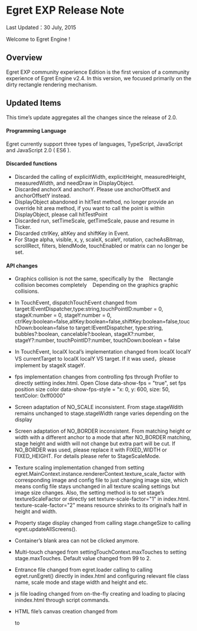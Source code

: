 Egret EXP Release Note
===============================


Last Updated：30 July, 2015


Welcome to Egret Engine !


## Overview

Egret EXP community experience Edition is the first version of a community experience of Egret Engine v2.4. In this version, we focused primarily on the dirty rectangle rendering mechanism.


## Updated Items

This time’s update aggregates all the changes since the release of 2.0.


#### Programming Language

Egret currently support three types of languages, TypeScript, JavaScript and JavaScript 2.0 ( ES6 ).



#### Discarded functions
* Discarded the calling of explicitWidth, explicitHeight, measuredHeight, measuredWidth, and needDraw in DisplayObject.
* Discarded anchorX and anchorY. Please use anchorOffsetX and anchorOffsetY instead. 
* DisplayObject abandoned in hitTest method, no longer provide an override hit area method, if you want to call the point is within DisplayObject, please call hitTestPoint
* Discarded run, setTimeScale, getTimeScale, pause and resume in Ticker.
* Discarded ctrlKey, altKey and shiftKey in Event. 
* For Stage alpha, visible, x, y, scaleX, scaleY, rotation, cacheAsBitmap, scrollRect, filters, blendMode, touchEnabled or matrix can no longer be set. 

#### API changes
* Graphics collision is not the same, specifically by the
   Rectangle collision becomes completely
   Depending on the graphics graphic collisions.

* In TouchEvent, dispatchTouchEvent changed from 
  target:IEventDispatcher,type:string,touchPointID:number = 0, stageX:number = 0, stageY:number = 0, ctrlKey:boolean=false,altKey:boolean=false,shiftKey:boolean=false,touchDown:boolean=false  to 
  target:IEventDispatcher, type:string, bubbles?:boolean, cancelable?:boolean, stageX?:number, stageY?:number, touchPointID?:number, touchDown:boolean = false

* In TouchEvent, localX local’s implementation changed from
  localX localY VS currentTarget to
  localX localY VS target. If it was used，please implement by stageX stageY.

* fps implementation changes from
  controlling fps through Profiler to
  directly setting index.html. Open Close data-show-fps = "true", set fps position size color data-show-fps-style = "x: 0, y: 600, size: 50, textColor: 0xff0000"

* Screen adaptation of NO_SCALE inconsistent. From
  stage.stageWdith remains unchanged to
  stage.stageWidth range varies depending on the display


* Screen adaptation of NO_BORDER inconsistent. From
  matching height or width with a different anchor to
  a mode that after NO_BORDER matching, stage height and width will not change but extra part will be cut. If NO_BORDER was used, please replace it with FIXED_WIDTH or FIXED_HEIGHT. For details please refer to StageScaleMode.

* Texture scaling implementation changed from
  setting egret.MainContext.instance.rendererContext.texture_scale_factor with corresponding image and config file to
  just changing image size, which means config file stays unchanged in all texture scaling settings but image size changes.
  Also, the setting method is to set stage’s textureScaleFactor or directly set texture-scale-factor="1" in index.html. texture-scale-factor="2" means resource shrinks to its original’s half in height and width.

* Property stage display changed from
  calling stage.changeSize to
  calling egret.updateAllScreens().

* Container’s blank area can not be clicked anymore.

* Multi-touch changed from
  settingTouchContext.maxTouches to
  setting stage.maxTouches. Default value changed from 99 to 2.

* Entrance file changed from
  egret.loader calling to
  calling egret.runEgret() directly in index.html and configuring relevant file class name, scale mode and stage width and height and etc.

* js file loading changed from
  on-the-fly creating and loading to
  placing inindex.html through script commands.

* HTML file’s canvas creation changed from
  <div style="position:relative;" id="gameDiv"></div> to
  <div id="egret-sample" style="margin: auto;width: 100%;height: 100%;" class="egret-player"
       data-entry-class="Main"
       data-scale-mode="showAll"
       data-orientation="auto"
       texture-scale-factor="1"
       data-orientation="portrait"
       data-content-width="480"
       data-content-height="800"
       data-show-paint-rect="false"
       data-show-fps="true"
       data-show-fps-style="x:0,y:0,size:24,textColor:0xffffff"
       data-show-log="false" data-log-filter="">
  </div>
  which can set a few game parameters.

#### New functions
* In DisplayObject , mask can support Rectangle and DisplayObjec simultaneously. 

* Screen matching supports rotation and can assign landscape mode. 
  In index.html, 
     data-orientation="auto" sets portrait and landscape modes，for details please refer to    	OrientationMode;
     data-content-width="480" sets width     
 data-content-height="800" sets height

* Set dirty rectangle display area
  Set data-show-paint-rect="false" in index.html.
  
* Since parent class property calling is not supported, a new API is added. 
  egret.superSetter(this, "alpha", 1); replaces super.alpha = 1; in other languages.
  egret.superGetter(this, "alpha"); replaces super.alpha in other languages.

* Added Bitmap smoothing property, after setting the picture will be smoothed

* Added Bitmap pixelHitTest property, after setting the picture support pixel collision.

#### Functions not added
* webGL, filter
* native

#### Notes
* If methods and properties in engine were called , please refer to latest corresponding methods and properties. 
